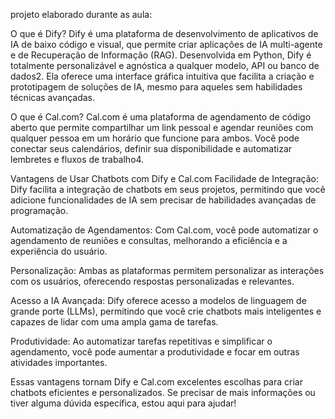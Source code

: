 projeto elaborado durante as aula: 

O que é Dify?
Dify é uma plataforma de desenvolvimento de aplicativos de IA de baixo código e visual, que permite criar aplicações de IA multi-agente e de Recuperação de Informação (RAG). Desenvolvida em Python, Dify é totalmente personalizável e agnóstica a qualquer modelo, API ou banco de dados2. Ela oferece uma interface gráfica intuitiva que facilita a criação e prototipagem de soluções de IA, mesmo para aqueles sem habilidades técnicas avançadas.

O que é Cal.com?
Cal.com é uma plataforma de agendamento de código aberto que permite compartilhar um link pessoal e agendar reuniões com qualquer pessoa em um horário que funcione para ambos. Você pode conectar seus calendários, definir sua disponibilidade e automatizar lembretes e fluxos de trabalho4.

Vantagens de Usar Chatbots com Dify e Cal.com
Facilidade de Integração: Dify facilita a integração de chatbots em seus projetos, permitindo que você adicione funcionalidades de IA sem precisar de habilidades avançadas de programação.

Automatização de Agendamentos: Com Cal.com, você pode automatizar o agendamento de reuniões e consultas, melhorando a eficiência e a experiência do usuário.

Personalização: Ambas as plataformas permitem personalizar as interações com os usuários, oferecendo respostas personalizadas e relevantes.

Acesso a IA Avançada: Dify oferece acesso a modelos de linguagem de grande porte (LLMs), permitindo que você crie chatbots mais inteligentes e capazes de lidar com uma ampla gama de tarefas.

Produtividade: Ao automatizar tarefas repetitivas e simplificar o agendamento, você pode aumentar a produtividade e focar em outras atividades importantes.

Essas vantagens tornam Dify e Cal.com excelentes escolhas para criar chatbots eficientes e personalizados. Se precisar de mais informações ou tiver alguma dúvida específica, estou aqui para ajudar!
